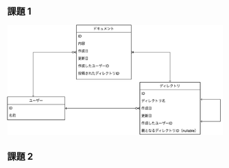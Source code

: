 ## 課題 1

![image](https://raw.githubusercontent.com/yuikoito/PrAhaChallenge/master/db/db-modeling-3/DB3%20Diagram.drawio.png)

## 課題 2
